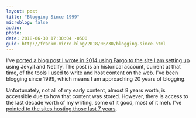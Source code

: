 ```yaml
---
layout: post
title: "Blogging Since 1999"
microblog: false
audio: 
photo: 
date: 2018-06-30 17:30:04 -0500
guid: http://frankm.micro.blog/2018/06/30/blogging-since.html
---
```

I've [ported a blog post I wrote in 2014 using Fargo to the site I am setting up](https://writing.frankmcpherson.net/stories/2018/06/30/my-internet-writing-story.html) using Jekyll and Netlify. The post is an historical account, current at that time, of the tools I used to write and host content on the web. I've been blogging since 1999, which means I am approaching 20 years of blogging. 

Unfortunately, not all of my early content, almost 8 years worth, is accessible due to how that content was stored. However, there is access to the last decade worth of my writing, some of it good, most of it meh. I've [pointed to the sites hosting those last 7 years](https://writing.frankmcpherson.net/about/).
